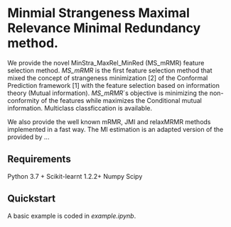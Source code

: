 # Minmial Strangeness Maximal Relevance Minimal Redundancy method.

We provide the novel MinStra_MaxRel_MinRed (MS_mRMR) feature selection method.
*MS_mRMR*  is the first feature selection method that mixed the concept of strangeness minimization [2] of the Conformal Prediction framework [1] with the feature selection based on information theory (Mutual information). *MS_mRMR*´s objective is minimizing the non-conformity of the features while maximizes the Conditional mutual information. Multiclass classficcation is available.  

We also provide the well known mRMR, JMI and relaxMRMR methods implemented in a fast way. The MI estimation is an adapted version of the provided by ...


## Requirements

Python 3.7 +
Scikit-learnt 1.2.2+
Numpy 
Scipy 



## Quickstart

A basic example is coded in *example.ipynb*.
